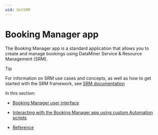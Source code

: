 ```yaml
---
uid: SolSRM
---
```


# Booking Manager app

The Booking Manager app is a standard application that allows you to create and manage bookings using DataMiner Service & Resource Management (SRM).

> [!TIP]
> For information on SRM use cases and concepts, as well as how to get started with the SRM framework, see [SRM documentation](xref:srm_index)

In this section:

- [Booking Manager user interface](xref:Booking_Manager_user_interface)

- [Interacting with the Booking Manager app using custom Automation scripts](xref:Interacting_with_the_Booking_Manager_app_using_custom_Automation_scripts)

- [Reference](xref:Reference_Booking_Manager)
